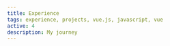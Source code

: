 ```yaml
---
title: Experience
tags: experience, projects, vue.js, javascript, vue
active: 4
description: My journey
---
```

